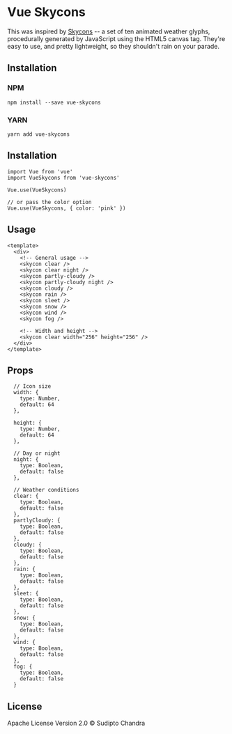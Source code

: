 # Vue Skycons
This was inspired by [Skycons](https://github.com/darkskyapp/skycons) -- a set of ten animated weather glyphs, procedurally generated by JavaScript using the HTML5 canvas tag. They're easy to use, and pretty lightweight, so they shouldn't rain on your parade.

## Installation   
### NPM   
```
npm install --save vue-skycons
```

### YARN   
```
yarn add vue-skycons
```

## Installation
```
import Vue from 'vue'
import VueSkycons from 'vue-skycons'

Vue.use(VueSkycons)

// or pass the color option
Vue.use(VueSkycons, { color: 'pink' })
```

## Usage
```
<template>
  <div>
    <!-- General usage -->
    <skycon clear />
    <skycon clear night />
    <skycon partly-cloudy />
    <skycon partly-cloudy night />
    <skycon cloudy />
    <skycon rain />
    <skycon sleet />
    <skycon snow />
    <skycon wind />
    <skycon fog />

    <!-- Width and height -->
    <skycon clear width="256" height="256" />
  </div>
</template>
```

## Props
```
  // Icon size
  width: {
    type: Number,
    default: 64
  },

  height: {
    type: Number,
    default: 64
  },

  // Day or night
  night: {
    type: Boolean,
    default: false
  },

  // Weather conditions
  clear: {
    type: Boolean,
    default: false
  },
  partlyCloudy: {
    type: Boolean,
    default: false
  },
  cloudy: {
    type: Boolean,
    default: false
  },
  rain: {
    type: Boolean,
    default: false
  },
  sleet: {
    type: Boolean,
    default: false
  },
  snow: {
    type: Boolean,
    default: false
  },
  wind: {
    type: Boolean,
    default: false
  },
  fog: {
    type: Boolean,
    default: false
  }
```

## License

Apache License Version 2.0 © Sudipto Chandra
